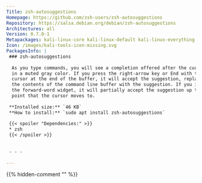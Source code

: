 ```yaml
---
Title: zsh-autosuggestions
Homepage: https://github.com/zsh-users/zsh-autosuggestions
Repository: https://salsa.debian.org/debian/zsh-autosuggestions
Architectures: all
Version: 0.7.0-1
Metapackages: kali-linux-core kali-linux-default kali-linux-everything kali-linux-headless kali-linux-large kali-linux-nethunter 
Icon: /images/kali-tools-icon-missing.svg
PackagesInfo: |
 ### zsh-autosuggestions
 
  As you type commands, you will see a completion offered after the cursor
  in a muted gray color. If you press the right-arrow key or End with the
  cursor at the end of the buffer, it will accept the suggestion, replacing
  the contents of the command line buffer with the suggestion. If you invoke
  the forward-word widget, it will partially accept the suggestion up to the
  point that the cursor moves to.
 
 **Installed size:** `46 KB`  
 **How to install:** `sudo apt install zsh-autosuggestions`  
 
 {{< spoiler "Dependencies:" >}}
 * zsh
 {{< /spoiler >}}
 
 
 - - -
 
---
```

{{% hidden-comment "<!--Do not edit anything above this line-->" %}}

